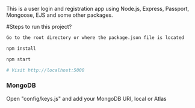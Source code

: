 
This is a user login and registration app using Node.js, Express, Passport, Mongoose, EJS and some other packages.

#Steps to run this project?

```sh
Go to the root directory or where the package.json file is located
```

```sh
npm install

npm start

# Visit http://localhost:5000
```

### MongoDB

Open "config/keys.js" and add your MongoDB URI, local or Atlas
